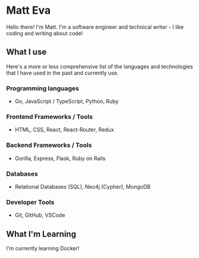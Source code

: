 # Matt Eva

Hello there! I'm Matt. I'm a software engineer and technical writer - I like coding and writing about code!

## What I use

Here's a more or less comprehensive list of the languages and technologies that I have used in the past and currently use. 

### Programming languages

- Go, JavaScript / TypeScript, Python, Ruby

### Frontend Frameworks / Tools

- HTML, CSS, React, React-Router, Redux

### Backend Frameworks / Tools

- Gorilla, Express, Flask, Ruby on Rails

### Databases

- Relational Databases (SQL), Neo4j (Cypher), MongoDB

### Developer Tools

- Git, GitHub, VSCode

## What I'm Learning

I'm currently learning Docker!
